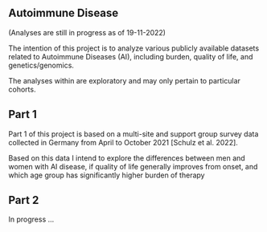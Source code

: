 ## Autoimmune Disease

(Analyses are still in progress as of 19-11-2022)

The intention of this project is to analyze various publicly available 
datasets related to Autoimmune Diseases (AI), including burden, quality of 
life, and genetics/genomics.

The analyses within are exploratory and may only pertain 
to particular cohorts.

## Part 1

Part 1 of this project is based on a multi-site and support group survey 
data collected in Germany from April to October 2021 [Schulz et al. 2022].

Based on this data I intend to explore the differences between men and 
women with AI disease, if quality of life generally improves from onset, 
and which age group has significantly higher burden of therapy

## Part 2

In progress ... 
